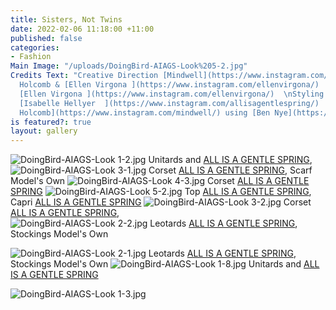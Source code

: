 ```yaml
---
title: Sisters, Not Twins
date: 2022-02-06 11:18:00 +11:00
published: false
categories:
- Fashion
Main Image: "/uploads/DoingBird-AIAGS-Look%205-2.jpg"
Credits Text: "Creative Direction [Mindwell](https://www.instagram.com/mindwell/)
  Holcomb & [Ellen Virgona ](https://www.instagram.com/ellenvirgona/)  \nPhotography
  [Ellen Virgona ](https://www.instagram.com/ellenvirgona/)  \nStyling & Photo Assistant
  [Isabelle Hellyer  ](https://www.instagram.com/allisagentlespring/)  \nBeauty [Mindwell
  Holcomb](https://www.instagram.com/mindwell/) using [Ben Nye](https://www.instagram.com/bennyemakeup/)."
is featured?: true
layout: gallery
---
```


![DoingBird-AIAGS-Look 1-2.jpg](/uploads/DoingBird-AIAGS-Look%201-2.jpg)
 Unitards and [ALL IS A GENTLE SPRING](https://www.instagram.com/allisagentlespring/), 
![DoingBird-AIAGS-Look 3-1.jpg](/uploads/DoingBird-AIAGS-Look%203-1.jpg)
Corset [ALL IS A GENTLE SPRING](https://www.instagram.com/allisagentlespring/), Scarf Model's Own 
![DoingBird-AIAGS-Look 4-3.jpg](/uploads/DoingBird-AIAGS-Look%204-3.jpg)
Corset [ALL IS A GENTLE SPRING](https://www.instagram.com/allisagentlespring/)
![DoingBird-AIAGS-Look 5-2.jpg](/uploads/DoingBird-AIAGS-Look%205-2.jpg)
Top [ALL IS A GENTLE SPRING](https://www.instagram.com/allisagentlespring/),  Capri [ALL IS A GENTLE SPRING](https://www.instagram.com/allisagentlespring/)
![DoingBird-AIAGS-Look 3-2.jpg](/uploads/DoingBird-AIAGS-Look%203-2.jpg)
Corset [ALL IS A GENTLE SPRING](https://www.instagram.com/allisagentlespring/),  
![DoingBird-AIAGS-Look 2-2.jpg](/uploads/DoingBird-AIAGS-Look%202-2.jpg)
Leotards [ALL IS A GENTLE SPRING](https://www.instagram.com/allisagentlespring/), Stockings Model's Own

![DoingBird-AIAGS-Look 2-1.jpg](/uploads/DoingBird-AIAGS-Look%202-1.jpg)
Leotards [ALL IS A GENTLE SPRING](https://www.instagram.com/allisagentlespring/), Stockings Model's Own
![DoingBird-AIAGS-Look 1-8.jpg](/uploads/DoingBird-AIAGS-Look%201-8.jpg)
Unitards and [ALL IS A GENTLE SPRING](https://www.instagram.com/allisagentlespring/)


![DoingBird-AIAGS-Look 1-3.jpg](/uploads/DoingBird-AIAGS-Look%201-3.jpg)

